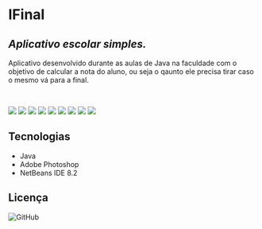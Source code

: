 # IFinal
## _Aplicativo escolar simples._
Aplicativo desenvolvido durante as aulas de Java na faculdade com o objetivo de calcular a nota do aluno, ou seja o qaunto ele precisa tirar caso o mesmo vá para a final.

<br/>

![](https://github.com/erickwelber/IFinal/blob/master/Imagens/Final1.PNG) ![](https://github.com/erickwelber/IFinal/blob/master/Imagens/Final2.PNG) ![](https://github.com/erickwelber/IFinal/blob/master/Imagens/Final3.PNG) ![](https://github.com/erickwelber/IFinal/blob/master/Imagens/Final4.PNG) ![](https://github.com/erickwelber/IFinal/blob/master/Imagens/Final5.PNG) ![](https://github.com/erickwelber/IFinal/blob/master/Imagens/Final6.PNG) ![](https://github.com/erickwelber/IFinal/blob/master/Imagens/Final7.PNG) ![](https://github.com/erickwelber/IFinal/blob/master/Imagens/Final8.PNG) ![](https://github.com/erickwelber/IFinal/blob/master/Imagens/Final9.PNG)

## Tecnologias
- Java
- Adobe Photoshop
- NetBeans IDE 8.2

## Licença
![GitHub](https://img.shields.io/github/license/erickwelber/IFinal)
